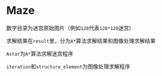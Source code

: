 # Maze
数字目录为迷宫原始图片（例如`128`代表`128*128`迷宫)

求解结果在`result`里，分为`A*`算法求解结果和图像处理求解结果

`Astar`为`A*`算法求解迷宫程序

`iteration`和`structure_element`为图像处理求解程序
